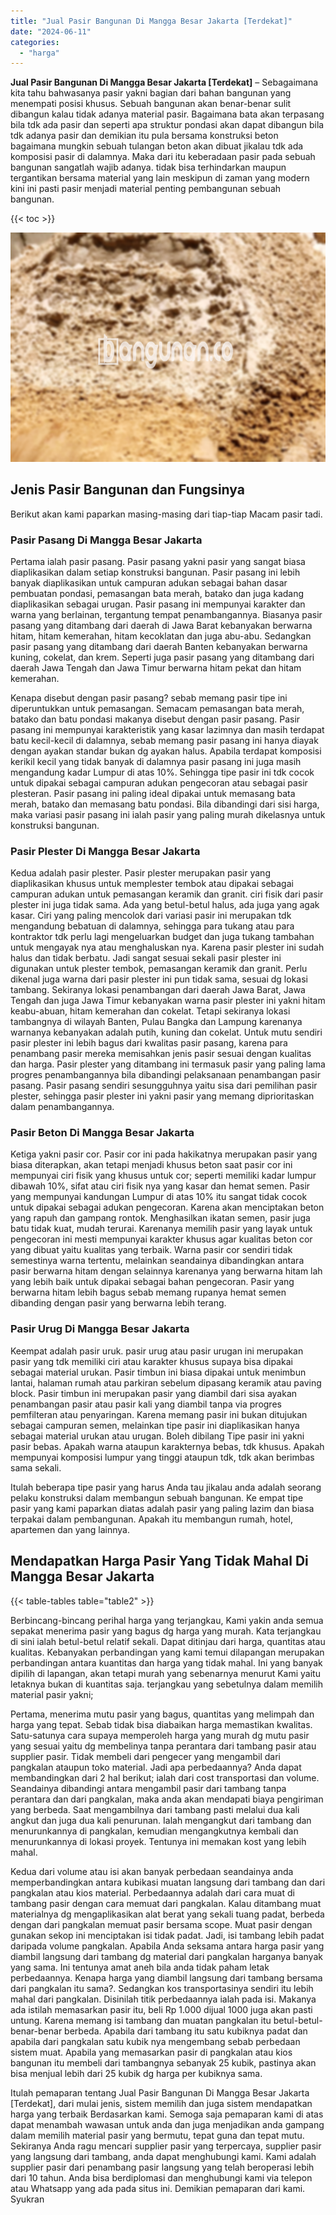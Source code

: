 ```yaml
---
title: "Jual Pasir Bangunan Di Mangga Besar Jakarta [Terdekat]"
date: "2024-06-11"
categories: 
  - "harga"
---
```


**Jual Pasir Bangunan Di Mangga Besar Jakarta \[Terdekat\]** – Sebagaimana kita tahu bahwasanya pasir yakni bagian dari bahan bangunan yang menempati posisi khusus. Sebuah bangunan akan benar-benar sulit dibangun kalau tidak adanya material pasir. Bagaimana bata akan terpasang bila tdk ada pasir dan seperti apa struktur pondasi akan dapat dibangun bila tdk adanya pasir dan demikian itu pula bersama konstruksi beton bagaimana mungkin sebuah tulangan beton akan dibuat jikalau tdk ada komposisi pasir di dalamnya. Maka dari itu keberadaan pasir pada sebuah bangunan sangatlah wajib adanya. tidak bisa terhindarkan maupun tergantikan bersama material yang lain meskipun di zaman yang modern kini ini pasti pasir menjadi material penting pembangunan sebuah bangunan.

{{< toc >}}

![Jual Pasir Bangunan Di Mangga Besar Jakarta [Terdekat]](/images/jual-pasir-bangunan-41.png)

## Jenis Pasir Bangunan dan Fungsinya

Berikut akan kami paparkan masing-masing dari tiap-tiap Macam pasir tadi.

### Pasir Pasang Di Mangga Besar Jakarta

Pertama ialah pasir pasang. Pasir pasang yakni pasir yang sangat biasa diaplikasikan dalam setiap konstruksi bangunan. Pasir pasang ini lebih banyak diaplikasikan untuk campuran adukan sebagai bahan dasar pembuatan pondasi, pemasangan bata merah, batako dan juga kadang diaplikasikan sebagai urugan. Pasir pasang ini mempunyai karakter dan warna yang berlainan, tergantung tempat penambangannya. Biasanya pasir pasang yang ditambang dari daerah di Jawa Barat kebanyakan berwarna hitam, hitam kemerahan, hitam kecoklatan dan juga abu-abu. Sedangkan pasir pasang yang ditambang dari daerah Banten kebanyakan berwarna kuning, cokelat, dan krem. Seperti juga pasir pasang yang ditambang dari daerah Jawa Tengah dan Jawa Timur berwarna hitam pekat dan hitam kemerahan.

Kenapa disebut dengan pasir pasang? sebab memang pasir tipe ini diperuntukkan untuk pemasangan. Semacam pemasangan bata merah, batako dan batu pondasi makanya disebut dengan pasir pasang. Pasir pasang ini mempunyai karakteristik yang kasar lazimnya dan masih terdapat batu kecil-kecil di dalamnya, sebab memang pasir pasang ini hanya diayak dengan ayakan standar bukan dg ayakan halus. Apabila terdapat komposisi kerikil kecil yang tidak banyak di dalamnya pasir pasang ini juga masih mengandung kadar Lumpur di atas 10%. Sehingga tipe pasir ini tdk cocok untuk dipakai sebagai campuran adukan pengecoran atau sebagai pasir plesteran. Pasir pasang ini paling ideal dipakai untuk memasang bata merah, batako dan memasang batu pondasi. Bila dibandingi dari sisi harga, maka variasi pasir pasang ini ialah pasir yang paling murah dikelasnya untuk konstruksi bangunan.

### Pasir Plester Di Mangga Besar Jakarta

Kedua adalah pasir plester. Pasir plester merupakan pasir yang diaplikasikan khusus untuk memplester tembok atau dipakai sebagai campuran adukan untuk pemasangan keramik dan granit. ciri fisik dari pasir plester ini juga tidak sama. Ada yang betul-betul halus, ada juga yang agak kasar. Ciri yang paling mencolok dari variasi pasir ini merupakan tdk mengandung bebatuan di dalamnya, sehingga para tukang atau para kontraktor tdk perlu lagi mengeluarkan budget dan juga tukang tambahan untuk mengayak nya atau menghaluskan nya. Karena pasir plester ini sudah halus dan tidak berbatu. Jadi sangat sesuai sekali pasir plester ini digunakan untuk plester tembok, pemasangan keramik dan granit. Perlu dikenal juga warna dari pasir plester ini pun tidak sama, sesuai dg lokasi tambang. Sekiranya lokasi penambangan dari daerah Jawa Barat, Jawa Tengah dan juga Jawa Timur kebanyakan warna pasir plester ini yakni hitam keabu-abuan, hitam kemerahan dan cokelat. Tetapi sekiranya lokasi tambangnya di wilayah Banten, Pulau Bangka dan Lampung karenanya warnanya kebanyakan adalah putih, kuning dan cokelat. Untuk mutu sendiri pasir plester ini lebih bagus dari kwalitas pasir pasang, karena para penambang pasir mereka memisahkan jenis pasir sesuai dengan kualitas dan harga. Pasir plester yang ditambang ini termasuk pasir yang paling lama progres penambangannya bila dibandingi pelaksanaan penambangan pasir pasang. Pasir pasang sendiri sesungguhnya yaitu sisa dari pemilihan pasir plester, sehingga pasir plester ini yakni pasir yang memang diprioritaskan dalam penambangannya.

### Pasir Beton Di Mangga Besar Jakarta

Ketiga yakni pasir cor. Pasir cor ini pada hakikatnya merupakan pasir yang biasa diterapkan, akan tetapi menjadi khusus beton saat pasir cor ini mempunyai ciri fisik yang khusus untuk cor; seperti memiliki kadar lumpur dibawah 10%, sifat atau ciri fisik nya yang kasar dan hemat semen. Pasir yang mempunyai kandungan Lumpur di atas 10% itu sangat tidak cocok untuk dipakai sebagai adukan pengecoran. Karena akan menciptakan beton yang rapuh dan gampang rontok. Menghasilkan ikatan semen, pasir juga batu tidak kuat, mudah terurai. Karenanya memilih pasir yang layak untuk pengecoran ini mesti mempunyai karakter khusus agar kualitas beton cor yang dibuat yaitu kualitas yang terbaik. Warna pasir cor sendiri tidak semestinya warna tertentu, melainkan seandainya dibandingkan antara pasir berwarna hitam dengan selainnya karenanya yang berwarna hitam lah yang lebih baik untuk dipakai sebagai bahan pengecoran. Pasir yang berwarna hitam lebih bagus sebab memang rupanya hemat semen dibanding dengan pasir yang berwarna lebih terang.

### Pasir Urug Di Mangga Besar Jakarta

Keempat adalah pasir uruk. pasir urug atau pasir urugan ini merupakan pasir yang tdk memiliki ciri atau karakter khusus supaya bisa dipakai sebagai material urukan. Pasir timbun ini biasa dipakai untuk menimbun lantai, halaman rumah atau parkiran sebelum dipasang keramik atau paving block. Pasir timbun ini merupakan pasir yang diambil dari sisa ayakan penambangan pasir atau pasir kali yang diambil tanpa via progres pemfilteran atau penyaringan. Karena memang pasir ini bukan ditujukan sebagai campuran semen, melainkan tipe pasir ini diaplikasikan hanya sebagai material urukan atau urugan. Boleh dibilang Tipe pasir ini yakni pasir bebas. Apakah warna ataupun karakternya bebas, tdk khusus. Apakah mempunyai komposisi lumpur yang tinggi ataupun tdk, tdk akan berimbas sama sekali.

Itulah beberapa tipe pasir yang harus Anda tau jikalau anda adalah seorang pelaku konstruksi dalam membangun sebuah bangunan. Ke empat tipe pasir yang kami paparkan diatas adalah pasir yang paling lazim dan biasa terpakai dalam pembangunan. Apakah itu membangun rumah, hotel, apartemen dan yang lainnya.

## Mendapatkan Harga Pasir Yang Tidak Mahal Di Mangga Besar Jakarta

{{< table-tables table="table2" >}}

Berbincang-bincang perihal harga yang terjangkau, Kami yakin anda semua sepakat menerima pasir yang bagus dg harga yang murah. Kata terjangkau di sini ialah betul-betul relatif sekali. Dapat ditinjau dari harga, quantitas atau kualitas. Kebanyakan perbandingan yang kami temui dilapangan merupakan perbandingan antara kuantitas dan harga yang tidak mahal. Ini yang banyak dipilih di lapangan, akan tetapi murah yang sebenarnya menurut Kami yaitu letaknya bukan di kuantitas saja. terjangkau yang sebetulnya dalam memilih material pasir yakni;

Pertama, menerima mutu pasir yang bagus, quantitas yang melimpah dan harga yang tepat. Sebab tidak bisa diabaikan harga memastikan kwalitas. Satu-satunya cara supaya memperoleh harga yang murah dg mutu pasir yang sesuai yaitu dg membelinya tanpa perantara dari tambang pasir atau supplier pasir. Tidak membeli dari pengecer yang mengambil dari pangkalan ataupun toko material. Jadi apa perbedaannya? Anda dapat membandingkan dari 2 hal berikut; ialah dari cost transportasi dan volume. Seandainya dibandingi antara mengambil pasir dari tambang tanpa perantara dan dari pangkalan, maka anda akan mendapati biaya pengiriman yang berbeda. Saat mengambilnya dari tambang pasti melalui dua kali angkut dan juga dua kali penurunan. Ialah mengangkut dari tambang dan menurunkannya di pangkalan, kemudian mengangkutnya kembali dan menurunkannya di lokasi proyek. Tentunya ini memakan kost yang lebih mahal.

Kedua dari volume atau isi akan banyak perbedaan seandainya anda memperbandingkan antara kubikasi muatan langsung dari tambang dan dari pangkalan atau kios material. Perbedaannya adalah dari cara muat di tambang pasir dengan cara memuat dari pangkalan. Kalau ditambang muat materialnya dg mengaplikasikan alat berat yang sekali tuang padat, berbeda dengan dari pangkalan memuat pasir bersama scope. Muat pasir dengan gunakan sekop ini menciptakan isi tidak padat. Jadi, isi tambang lebih padat daripada volume pangkalan. Apabila Anda seksama antara harga pasir yang diambil langsung dari tambang dg material dari pangkalan harganya banyak yang sama. Ini tentunya amat aneh bila anda tidak paham letak perbedaannya. Kenapa harga yang diambil langsung dari tambang bersama dari pangkalan itu sama?. Sedangkan kos transportasinya sendiri itu lebih mahal dari pangkalan. Disinilah titik perbedaannya ialah pada isi. Makanya ada istilah memasarkan pasir itu, beli Rp 1.000 dijual 1000 juga akan pasti untung. Karena memang isi tambang dan muatan pangkalan itu betul-betul-benar-benar berbeda. Apabila dari tambang itu satu kubiknya padat dan apabila dari pangkalan satu kubik nya mengembang sebab perbedaan sistem muat. Apabila yang memasarkan pasir di pangkalan atau kios bangunan itu membeli dari tambangnya sebanyak 25 kubik, pastinya akan bisa menjual lebih dari 25 kubik dg harga per kubiknya sama.

Itulah pemaparan tentang Jual Pasir Bangunan Di Mangga Besar Jakarta \[Terdekat\], dari mulai jenis, sistem memilih dan juga sistem mendapatkan harga yang terbaik Berdasarkan kami. Semoga saja pemaparan kami di atas dapat menambah wawasan untuk anda dan juga menjadikan anda gampang dalam memilih material pasir yang bermutu, tepat guna dan tepat mutu. Sekiranya Anda ragu mencari supplier pasir yang terpercaya, supplier pasir yang langsung dari tambang, anda dapat menghubungi kami. Kami adalah supplier pasir dari penambang pasir langsung yang telah beroperasi lebih dari 10 tahun. Anda bisa berdiplomasi dan menghubungi kami via telepon atau Whatsapp yang ada pada situs ini. Demikian pemaparan dari kami. Syukran
